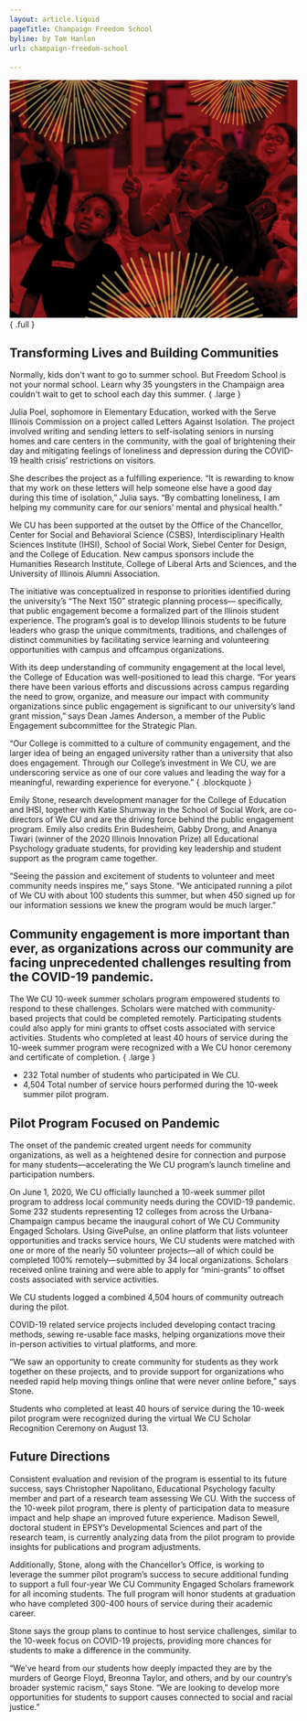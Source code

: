 ```yaml
---
layout: article.liquid
pageTitle: Champaign Freedom School
byline: by Tom Hanlon
url: champaign-freedom-school

---
```

![Students in a classroom](/img/champaign-freedom-school.png){ .full } 

## Transforming Lives and Building Communities

Normally, kids don't want to go to summer school. But Freedom School is not your normal school. Learn why 35 youngsters in the Champaign area couldn't wait to get to school each day this summer. { .large }

Julia Poel, sophomore in Elementary Education, worked with the Serve Illinois Commission on a project called Letters Against Isolation. The project involved writing and sending letters to self-isolating seniors in nursing homes and care centers in the community, with the goal of brightening their day and mitigating feelings of loneliness and depression during the COVID-19 health crisis’ restrictions on visitors.

She describes the project as a fulfilling experience. “It is rewarding to know that my work on these letters will help someone else have a good day during this time of isolation,” Julia says. “By combatting loneliness, I am helping my community care for our seniors’ mental and physical health.”

We CU has been supported at the outset by the Office of the Chancellor, Center for Social and Behavioral Science (CSBS), Interdisciplinary Health Sciences Institute (IHSI), School of Social Work, Siebel Center for Design, and the College of Education. New campus sponsors include the Humanities Research Institute, College of Liberal Arts and Sciences, and the University of Illinois Alumni Association.

The initiative was conceptualized in response to priorities identified during the university’s “The Next 150” strategic planning process— specifically, that public engagement become a formalized part of the Illinois student experience. The program’s goal is to develop Illinois students to be future leaders who grasp the unique commitments, traditions, and challenges of distinct communities by facilitating service learning and volunteering opportunities with campus and offcampus organizations.

With its deep understanding of community engagement at the local level, the College of Education was well-positioned to lead this charge. “For years there have been various efforts and discussions across campus regarding the need to grow, organize, and measure our impact with community organizations since public engagement is significant to our university’s land grant mission,” says Dean James Anderson, a member of the Public Engagement subcommittee for the Strategic Plan. 

“Our College is committed to a culture of community engagement, and the larger idea of being an engaged university rather than a university that also does engagement. Through our College’s investment in We CU, we are underscoring service as one of our core values and leading the way for a meaningful, rewarding experience for everyone.” { .blockquote }

Emily Stone, research development manager for the College of Education and IHSI, together with Katie Shumway in the School of Social Work, are co-directors of We CU and are the driving force behind the public engagement program. Emily also credits Erin Budesheim, Gabby Drong, and Ananya Tiwari (winner of the 2020 Illinois  Innovation Prize) all Educational Psychology graduate students, for providing key leadership and student support as the program came together. 

“Seeing the passion and excitement of students to volunteer and meet community needs inspires me,” says Stone. “We anticipated running a pilot of We CU with about  100 students this summer, but when 450 signed up for our information sessions we knew the program would be much larger.” 

<div class="aside right">
<h2>Community engagement is more important than ever, as organizations across our community are facing unprecedented challenges resulting from the COVID-19 pandemic.</h2>

The We CU 10-week summer scholars program empowered students to respond to these challenges. Scholars were matched with community-based projects that could be completed remotely. Participating students could also apply for mini grants to offset costs associated with service activities. Students who completed at least 40  hours of service during the 10-week summer program were recognized with a We CU honor ceremony and certificate of completion. { .large }

<ul class="stats no-bullets">
<li><span>232</span> Total number of students who participated in We CU.</li>
<li><span>4,504</span> Total number of service hours performed during the 10-week summer pilot program.</li>
</ul>
</div>

## Pilot Program Focused on Pandemic 

The onset of the pandemic created urgent needs for community organizations, as well as a heightened desire for connection and purpose for many students—accelerating the We CU program’s launch timeline and participation numbers.

On June 1, 2020, We CU officially launched a 10-week summer pilot program to address local community needs during the COVID-19 pandemic. Some 232 students representing 12 colleges from across the Urbana-Champaign campus became the inaugural cohort of We CU Community Engaged Scholars. Using GivePulse, an online platform that lists volunteer opportunities and tracks service hours, We CU students were matched with one or more of the nearly 50 volunteer projects—all of which  could be completed 100% remotely—submitted by 34 local organizations. Scholars received online training and were able to apply for “mini-grants” to offset costs associated with service activities. 

We CU students logged a combined 4,504 hours of community outreach during the pilot.

COVID-19 related service projects included developing contact tracing methods, sewing re-usable face masks, helping organizations move their in-person activities to virtual platforms, and more.

“We saw an opportunity to create community for students as they work together on these projects, and to provide support for organizations who needed rapid help moving things online that were never online before,” says Stone.

Students who completed at least 40 hours of service during the 10-week pilot program were recognized during the virtual We CU Scholar Recognition Ceremony on August 13. 

## Future Directions

Consistent evaluation and revision of the program is essential to its future success, says Christopher Napolitano, Educational Psychology faculty member and part of a research team assessing We CU. With the success of the 10-week pilot program, there is plenty of participation data to measure impact and help shape an improved future experience. Madison Sewell, doctoral student in EPSY’s Developmental Sciences and part of the research team, is currently analyzing data from the pilot program to provide insights for publications and program adjustments.

Additionally, Stone, along with the Chancellor’s Office, is working to leverage the summer pilot program’s success to secure additional funding to support a full four-year We CU Community Engaged Scholars framework for all incoming students. The full program will honor students at  graduation who have completed 300-400 hours of service during their academic career.

Stone says the group plans to continue to host service challenges, similar to the 10-week focus on COVID-19 projects, providing more chances for students to make a difference in the community.

“We’ve heard from our students how deeply impacted they are by the murders of George Floyd, Breonna Taylor, and others, and by our country’s  broader systemic racism,” says Stone. “We are looking to develop more opportunities for students to support causes connected to social and racial justice.”
